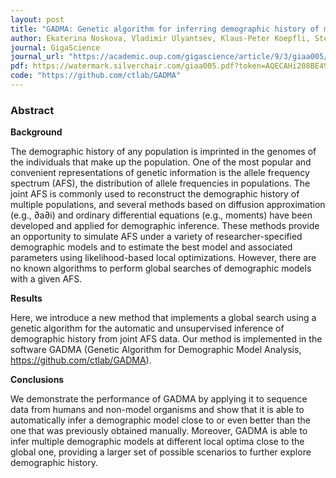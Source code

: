 ```yaml
---
layout: post
title: "GADMA: Genetic algorithm for inferring demographic history of multiple populations from allele frequency spectrum data"
author: Ekaterina Noskova, Vladimir Ulyantsev, Klaus-Peter Koepfli, Stephen J O’Brien, Pavel Dobrynin
journal: GigaScience
journal_url: "https://academic.oup.com/gigascience/article/9/3/giaa005/5768731"
pdf: https://watermark.silverchair.com/giaa005.pdf?token=AQECAHi208BE49Ooan9kkhW_Ercy7Dm3ZL_9Cf3qfKAc485ysgAAAr0wggK5BgkqhkiG9w0BBwagggKqMIICpgIBADCCAp8GCSqGSIb3DQEHATAeBglghkgBZQMEAS4wEQQMsIKP2bqT93A_A7M5AgEQgIICcL8YA1R3ndvEHgklAgkZyhY-qWJQZ9mctwwtGH_k9n3Sai-qL6aFaguwbXonkpLZMb0L9xRwuBUDRrYy6p1Pbn4QYtpXkVFQem2Wq1Z_7F05dFWnzwYjbVVoVL4kO-Ym_k6RJZSneldy2eoRRLUkBlAfc7dpzvEWbortYCR8-dwcVNZhdFQjvvLtfiJ54yu74egwJkap3KtfIeiMFnCu8jTN3WESK2LcIEeii9PmR-XTsCVr6xJ0Vfln6t2BfMqymzQOIih1z5KJQjUdFtv6lhv8DU3VWEzHER0KtNOdn9y7OSdNgOp36RbL2G06SLu66xRnWEx-LOZxsZc8teU8LQIXlSSXTHTrTSau8IG_CXuUj1Q5gMDpSuEN_lvq6z9e5sjxoMyHTQdN3_MZ5QXknKgBl8eTwFkJ9-MjAUPW4xrnW4bVFmtjJZozdr6ROOmtV50UXp5TE0sKgURIKWQjN82QHbPqJftlbxXjJSOxObCECyrm49l0TnWkK3NE2WmcQh4J0plHi9WTh1tXiYUMLSPwQMJSkYB6IZB3vH6z9x81nqiwOe5ORs1PuMKQC6vJu-LOHQWtvs-KRibuoO3_GCchbbmJKIjuN2E_uqmCCaXwAOHw5xPd_s_6E1dxsw3tWRhIv5Qvu3IrZI7FgDWbV_v1cTsVSz01NOdBEVWFrZUqHNZHrCMSXLBkkAzsgTHKvb_hLZLrq3UuK7cCZGC-s9wLe4LtqtSHfcNOb4FG8kEgCF6h-7A4jcmKqvD3uLpX8RJoNpuXQkNVaqK9XVhyAzCulhFxQ9GeWEuOLM7XJesnV-X0WXmMfrQUfCAeb1i0Ow
code: "https://github.com/ctlab/GADMA"
---
```


### Abstract
**Background**

The demographic history of any population is imprinted in the genomes of the individuals that make up the population. One of the most popular and convenient representations of genetic information is the allele frequency spectrum (AFS), the distribution of allele frequencies in populations. The joint AFS is commonly used to reconstruct the demographic history of multiple populations, and several methods based on diffusion approximation (e.g., ∂a∂i) and ordinary differential equations (e.g., moments) have been developed and applied for demographic inference. These methods provide an opportunity to simulate AFS under a variety of researcher-specified demographic models and to estimate the best model and associated parameters using likelihood-based local optimizations. However, there are no known algorithms to perform global searches of demographic models with a given AFS.

**Results**

Here, we introduce a new method that implements a global search using a genetic algorithm for the automatic and unsupervised inference of demographic history from joint AFS data. Our method is implemented in the software GADMA (Genetic Algorithm for Demographic Model Analysis, https://github.com/ctlab/GADMA).

**Conclusions**

We demonstrate the performance of GADMA by applying it to sequence data from humans and non-model organisms and show that it is able to automatically infer a demographic model close to or even better than the one that was previously obtained manually. Moreover, GADMA is able to infer multiple demographic models at different local optima close to the global one, providing a larger set of possible scenarios to further explore demographic history.
